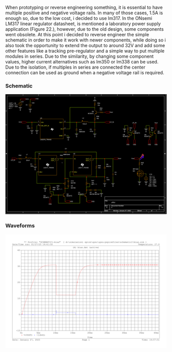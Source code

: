 When prototyping or reverse engineering something, it is essential to have multiple positive and negative voltage rails. In many of those cases, 1.5A is enough so, due to the low cost, i decided to use lm317. In the ONsemi LM317 linear regulator datasheet, is mentioned a laboratory power supply application (Figure 22.), however, due to the old design, some components went obsolete. At this point i decided to reverse engineer the simple schematic in order to make it work with newer components, while doing so i also took the opportunity to extend the output to around 32V and add some other features like a tracking pre-regulator and a simple way to put multiple modules in series. Due to the similarity, by changing some component values, higher current alternatives such as lm350 or lm338 can be used. Due to the isolation, if multiples in series are connected the center connection can be used as ground when a negative voltage rail is required. 

### Schematic
![alt text](https://github.com/gggioe/uPSU/blob/main/Simulation/uPSU_sch.png)

### Waveforms
![alt text](https://github.com/gggioe/uPSU/blob/main/Simulation/uPSU_wf.png)
